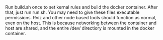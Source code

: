 Run build.sh once to set kernal rules and build the docker container. After that, just run run.sh. You may need to give these files executable permissions. Rviz and other node based tools should function as normal, even on the host. This is because networking between the container and host are shared, and the entire /dev/ directiory is mounted in the docker container.
